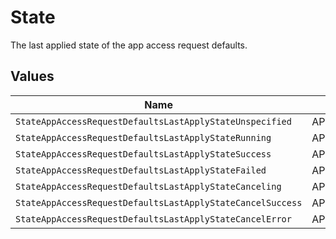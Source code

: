 # State

The last applied state of the app access request defaults.


## Values

| Name                                                        | Value                                                       |
| ----------------------------------------------------------- | ----------------------------------------------------------- |
| `StateAppAccessRequestDefaultsLastApplyStateUnspecified`    | APP_ACCESS_REQUEST_DEFAULTS_LAST_APPLY_STATE_UNSPECIFIED    |
| `StateAppAccessRequestDefaultsLastApplyStateRunning`        | APP_ACCESS_REQUEST_DEFAULTS_LAST_APPLY_STATE_RUNNING        |
| `StateAppAccessRequestDefaultsLastApplyStateSuccess`        | APP_ACCESS_REQUEST_DEFAULTS_LAST_APPLY_STATE_SUCCESS        |
| `StateAppAccessRequestDefaultsLastApplyStateFailed`         | APP_ACCESS_REQUEST_DEFAULTS_LAST_APPLY_STATE_FAILED         |
| `StateAppAccessRequestDefaultsLastApplyStateCanceling`      | APP_ACCESS_REQUEST_DEFAULTS_LAST_APPLY_STATE_CANCELING      |
| `StateAppAccessRequestDefaultsLastApplyStateCancelSuccess`  | APP_ACCESS_REQUEST_DEFAULTS_LAST_APPLY_STATE_CANCEL_SUCCESS |
| `StateAppAccessRequestDefaultsLastApplyStateCancelError`    | APP_ACCESS_REQUEST_DEFAULTS_LAST_APPLY_STATE_CANCEL_ERROR   |
